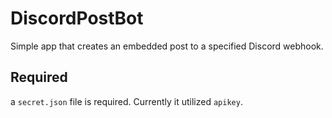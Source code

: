 # DiscordPostBot
Simple app that creates an embedded post to a specified Discord webhook.
## Required
a `secret.json` file is required. Currently it utilized `apikey`. 
